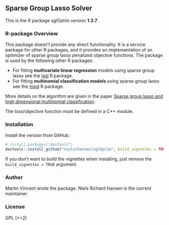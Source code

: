 ## Sparse Group Lasso Solver

This is the R package sglOptim version **1.3.7**.

### R-package Overview

This package doesn’t provide any direct functionality. It is a service
package for other R packages, and it provides an implementation of an
optimizer of sparse group lasso penalized objective functions. The
package is used by the following other R packages:

  - For fitting **multivariate linear regression** models using sparse
    group lasso see the [lsgl](https://github.com/nielsrhansen/lsgl) R
    package.
  - For fitting **multinomial classification models** using sparse group
    lasso see the [msgl](https://github.com/nielsrhansen/msgl) R
    package.

More details on the algorithm are given in the paper [Sparse group lasso
and high dimensional multinomial
classification](http://dx.doi.org/10.1016/j.csda.2013.06.004).

The loss/objective function must be defined in a C++ module.

### Installation

Install the version from GitHub:

``` r
# install.packages("devtools")
devtools::install_github("nielsrhansen/sglOptim", build_vignettes = TRUE)
```

If you don’t want to build the vignettes when installing, just remove
the `build_vignettes = TRUE` argument.

### Author

Martin Vincent wrote the package. Niels Richard Hansen is the current
maintainer.

### License

GPL (\>=2)
